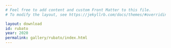 ```yaml
---
# Feel free to add content and custom Front Matter to this file.
# To modify the layout, see https://jekyllrb.com/docs/themes/#overriding-theme-defaults

layout: download
id: rubato
year: 2020
permalink: gallery/rubato/index.html
---
```

